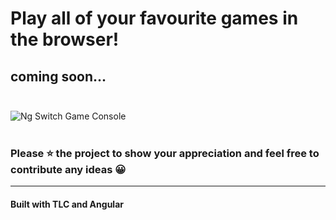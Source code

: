 # Play all of your favourite games in the browser!

## coming soon...<br/><br/>



![Ng Switch Game Console](https://res.cloudinary.com/dk93pbnbt/image/upload/v1627455093/ngswitch_ajsfkh.png) <br/><br/>

### Please ⭐️ the project to show your appreciation and feel free to contribute any ideas 😀
---
#### Built with TLC and Angular
